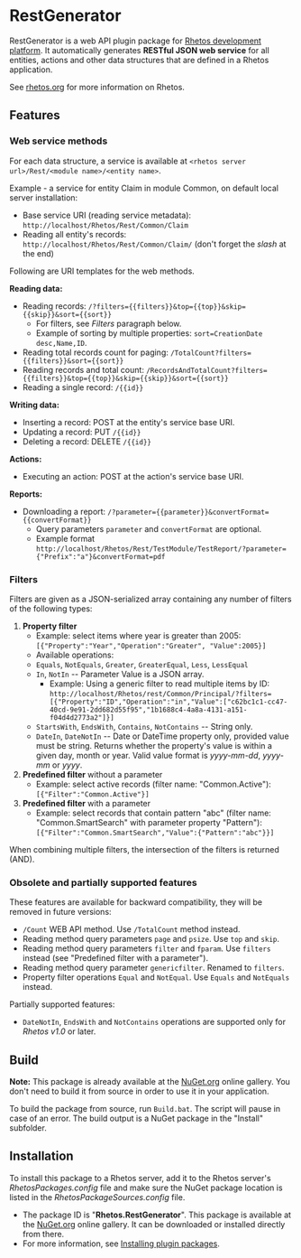 # RestGenerator

RestGenerator is a web API plugin package for [Rhetos development platform](https://github.com/Rhetos/Rhetos).
It automatically generates **RESTful JSON web service** for all entities, actions and other data structures that are defined in a Rhetos application.

See [rhetos.org](http://www.rhetos.org/) for more information on Rhetos.

## Features

### Web service methods

For each data structure, a service is available at `<rhetos server url>/Rest/<module name>/<entity name>`.

Example - a service for entity Claim in module Common, on default local server installation:

* Base service URI (reading service metadata): `http://localhost/Rhetos/Rest/Common/Claim`
* Reading all entity's records: `http://localhost/Rhetos/Rest/Common/Claim/` (don't forget the *slash* at the end)

Following are URI templates for the web methods.

**Reading data:**

* Reading records: `/?filters={{filters}}&top={{top}}&skip={{skip}}&sort={{sort}}`
    * For filters, see *Filters* paragraph below.
    * Example of sorting by multiple properties: `sort=CreationDate desc,Name,ID`.
* Reading total records count for paging: `/TotalCount?filters={{filters}}&sort={{sort}}`
* Reading records and total count: `/RecordsAndTotalCount?filters={{filters}}&top={{top}}&skip={{skip}}&sort={{sort}}`
* Reading a single record: `/{{id}}`

**Writing data:**

* Inserting a record: POST at the entity's service base URI.
* Updating a record: PUT `/{{id}}`
* Deleting a record: DELETE `/{{id}}`

**Actions:**

* Executing an action: POST at the action's service base URI.

**Reports:**

* Downloading a report: `/?parameter={{parameter}}&convertFormat={{convertFormat}}`
    * Query parameters `parameter` and `convertFormat` are optional.
    * Example format `http://localhost/Rhetos/Rest/TestModule/TestReport/?parameter={"Prefix":"a"}&convertFormat=pdf`

### Filters

Filters are given as a JSON-serialized array containing any number of filters of the following types:

1. **Property filter**
    * Example: select items where year is greater than 2005: `[{"Property":"Year","Operation":"Greater", "Value":2005}]`
    * Available operations:
    * `Equals`, `NotEquals`, `Greater`, `GreaterEqual`, `Less`, `LessEqual`
    * `In`, `NotIn` -- Parameter Value is a JSON array.
        * Example: Using a generic filter to read multiple items by ID:
        `http://localhost/Rhetos/rest/Common/Principal/?filters=[{"Property":"ID","Operation":"in","Value":["c62bc1c1-cc47-40cd-9e91-2dd682d55f95","1b1688c4-4a8a-4131-a151-f04d4d2773a2"]}]`
    * `StartsWith`, `EndsWith`, `Contains`, `NotContains` -- String only.
    * `DateIn`, `DateNotIn` -- Date or DateTime property only, provided value must be string.
        Returns whether the property's value is within a given day, month or year.
        Valid value format is *yyyy-mm-dd*, *yyyy-mm* or *yyyy*.
2. **Predefined filter** without a parameter
    * Example: select active records (filter name: "Common.Active"): `[{"Filter":"Common.Active"}]`
3. **Predefined filter** with a parameter
    * Example: select records that contain pattern "abc" (filter name: "Common.SmartSearch" with parameter property "Pattern"): `[{"Filter":"Common.SmartSearch","Value":{"Pattern":"abc"}}]`

When combining multiple filters, the intersection of the filters is returned (AND).

### Obsolete and partially supported features

These features are available for backward compatibility, they will be removed in future versions:

* `/Count` WEB API method. Use `/TotalCount` method instead.
* Reading method query parameters `page` and `psize`. Use `top` and `skip`.
* Reading method query parameters `filter` and `fparam`. Use `filters` instead (see "Predefined filter with a parameter").
* Reading method query parameter `genericfilter`. Renamed to `filters`.
* Property filter operations `Equal` and `NotEqual`. Use `Equals` and `NotEquals` instead.

Partially supported features:

* `DateNotIn`, `EndsWith` and `NotContains` operations are supported only for *Rhetos v1.0* or later.

## Build

**Note:** This package is already available at the [NuGet.org](https://www.nuget.org/) online gallery.
You don't need to build it from source in order to use it in your application.

To build the package from source, run `Build.bat`.
The script will pause in case of an error.
The build output is a NuGet package in the "Install" subfolder.

## Installation

To install this package to a Rhetos server, add it to the Rhetos server's *RhetosPackages.config* file
and make sure the NuGet package location is listed in the *RhetosPackageSources.config* file.

* The package ID is "**Rhetos.RestGenerator**".
  This package is available at the [NuGet.org](https://www.nuget.org/) online gallery.
  It can be downloaded or installed directly from there.
* For more information, see [Installing plugin packages](https://github.com/Rhetos/Rhetos/wiki/Installing-plugin-packages).
